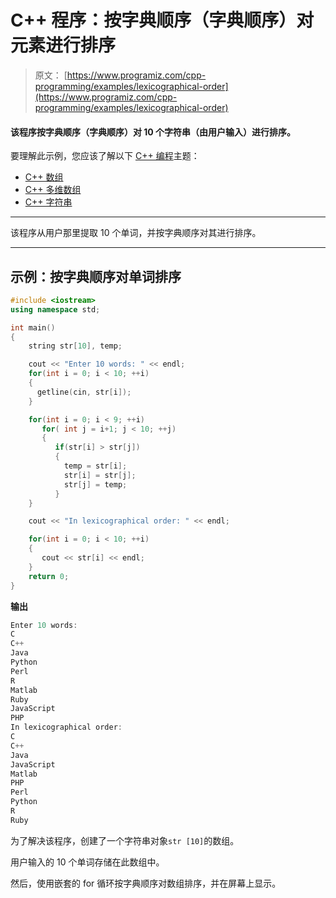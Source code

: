 # C++ 程序：按字典顺序（字典顺序）对元素进行排序

> 原文： [https://www.programiz.com/cpp-programming/examples/lexicographical-order](https://www.programiz.com/cpp-programming/examples/lexicographical-order)

#### 该程序按字典顺序（字典顺序）对 10 个字符串（由用户输入）进行排序。

要理解此示例，您应该了解以下 [C++ 编程](/cpp-programming "C++ tutorial")主题：

*   [C++ 数组](/cpp-programming/arrays)
*   [C++ 多维数组](/cpp-programming/multidimensional-arrays)
*   [C++ 字符串](/cpp-programming/strings)

* * *

该程序从用户那里提取 10 个单词，并按字典顺序对其进行排序。

* * *

## 示例：按字典顺序对单词排序

```cpp
#include <iostream>
using namespace std;

int main()
{
    string str[10], temp;

    cout << "Enter 10 words: " << endl;
    for(int i = 0; i < 10; ++i)
    {
      getline(cin, str[i]);
    }

    for(int i = 0; i < 9; ++i)
       for( int j = i+1; j < 10; ++j)
       {
          if(str[i] > str[j])
          {
            temp = str[i];
            str[i] = str[j];
            str[j] = temp;
          }
    }

    cout << "In lexicographical order: " << endl;

    for(int i = 0; i < 10; ++i)
    {
       cout << str[i] << endl;
    }
    return 0;
} 
```

**输出**

```cpp
Enter 10 words: 
C 
C++
Java
Python
Perl
R
Matlab
Ruby
JavaScript
PHP
In lexicographical order: 
C
C++
Java
JavaScript
Matlab
PHP
Perl
Python
R
Ruby
```

为了解决该程序，创建了一个字符串对象`str [10]`的数组。

用户输入的 10 个单词存储在此数组中。

然后，使用嵌套的 for 循环按字典顺序对数组排序，并在屏幕上显示。